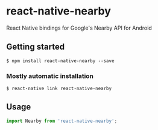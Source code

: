# react-native-nearby

React Native bindings for Google's Nearby API for Android

## Getting started

`$ npm install react-native-nearby --save`

### Mostly automatic installation

`$ react-native link react-native-nearby`

## Usage
```javascript
import Nearby from 'react-native-nearby';
```
